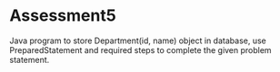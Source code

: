 # Assessment5
Java program to store  Department(id, name) object in database, use PreparedStatement and required steps to complete the given problem statement.
